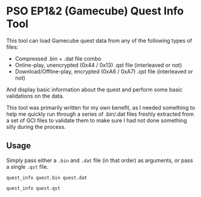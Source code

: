 # PSO EP1&2 (Gamecube) Quest Info Tool

This tool can load Gamecube quest data from any of the following types of files:

- Compressed .bin + .dat file combo
- Online-play, unencrypted (0x44 / 0x13) .qst file (interleaved or not)
- Download/Offline-play, encrypted (0xA6 / 0xA7) .qst file (interleaved or not)

And display basic information about the quest and perform some basic validations on the data.

This tool was primarily written for my own benefit, as I needed something to help me quickly run through a series of
.bin/.dat files freshly extracted from a set of GCI files to validate them to make sure I had not done something silly
during the process.

## Usage

Simply pass either a `.bin` and `.dat` file (in that order) as arguments, or pass a single `.qst` file.

```text
quest_info quest.bin quest.dat

quest_info quest.qst
```
